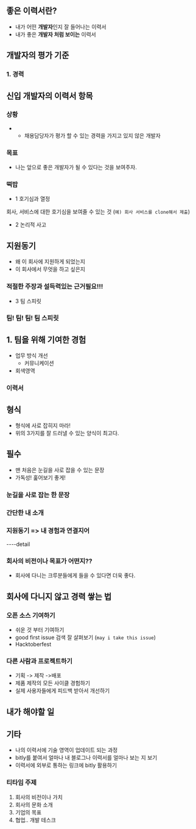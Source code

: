 ## 좋은 이력서란?

- 내가 어떤 **개발자**인지 잘 들어나는 이력서
- 내가 좋은 **개발자 처럼 보이는** 이력서

## 개발자의 평가 기준

### 1. 경력

## 신입 개발자의 이력서 항목

### 상황

- - 채용담당자가 평가 할 수 있는 경력을 가지고 있지 않은 개발자

### 목표

- 나는 앞으로 좋은 개발자가 될 수 있다는 것을 보여주자.

### 떡밥

- 1 호기심과 열정

 회사, 서비스에 대한 호기심을 보여줄 수 있는 것 (`예) 회사 서비스를 clone해서 제출`)
 
- 2 논리적 사고
 
 ## 지원동기
 
 - 왜 이 회사에 지원하게 되었는지
 - 이 회사에서 무엇을 하고 싶은지
 
 ### 적절한 주장과 설득력있는 근거필요!!!

- 3 팀 스피릿

### 팀! 팀! 팀! 팀 스피릿

## 1. 팀을 위해 기여한 경험

- 업무 방식 개선
    - 커뮤니케이션
- 회색영역

### 이력서

## 형식

- 형식에 사로 잡히지 마라!
- 위의 3가지를 잘 드러낼 수 있는 양식이 최고다.

## 필수

- 맨 처음은 눈길을 사로 잡을 수 있는 문장
- 가독성! 훑어보기 좋게!
 
### 눈길을 사로 잡는 한 문장
### 간단한 내 소개
### 지원동기 => 내 경험과 연결지어
----detail

### 회사의 비전이나 목표가 어떤지?? 

- 회사에 다니는 크루분들에게 들을 수 있다면 더욱 좋다.

## 회사에 다니지 않고 경력 쌓는 법

### 오픈 소스 기여하기

- 쉬운 것 부터 기여하기
- good first issue 검색 잘 살펴보기 (`may i take this issue`)
- Hacktoberfest

### 다른 사람과 프로젝트하기

- 기획 -> 제작 ->배포
- 제품 제작의 모든 사이클 경험하기
- 실제 사용자들에게 피드백 받아서 개선하기

## 내가 해야할 일

## 기타

- 나의 이력서에 기술 영역이 업데이트 되는 과정
- bitly를 붙여서 얼마나 내 블로그나 이력서를 얼마나 보는 지 보기
- 이력서에 외부로 통하는 링크에 bitly 활용하기

### 티타임 주제

1. 회사의 비전이나 가치 
2. 회사의 문화 소개
3. 기업의 목표
4. 협업.. 개발 테스크

